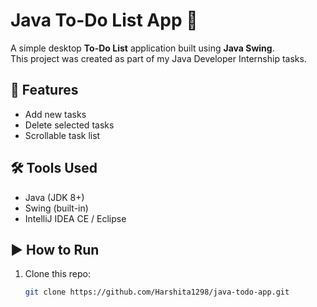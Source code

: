 # Java To-Do List App 📝

A simple desktop **To-Do List** application built using **Java Swing**.  
This project was created as part of my Java Developer Internship tasks.

## 🚀 Features
- Add new tasks
- Delete selected tasks
- Scrollable task list

## 🛠 Tools Used
- Java (JDK 8+)
- Swing (built-in)
- IntelliJ IDEA CE / Eclipse

## ▶️ How to Run
1. Clone this repo:
   ```bash
   git clone https://github.com/Harshita1298/java-todo-app.git
